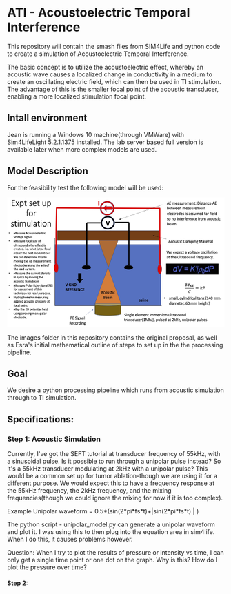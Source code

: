 # ATI - Acoustoelectric Temporal Interference

This repository will contain the smash files from SIM4Life and python code to create a simulation of Acoustoelectric Temporal Interference. 

The basic concept is to utilize the acoustoelectric effect, whereby an acoustic wave causes a localized change in conductivity in a medium to create an oscillating electric field, which can then be used in TI stimulation. The advantage of this is the smaller focal point of the acoustic transducer, enabling a more localized stimulation focal point. 

## Intall environment

Jean is running a Windows 10 machine(through VMWare) with Sim4LifeLight 5.2.1.1375 installed. The lab server based full version is available later when more complex models are used. 

## Model Description
For the feasibility test the following model will be used: 
<p align="center">
	<img src="images/experiment_setup.jpg" height="300">
</p>

The images folder in this repository contains the original proposal, as well as Esra's initial mathematical outline of steps to set up in the the processing pipeline.

## Goal
We desire a python processing pipeline which runs from acoustic simulation through to TI simulation. 

## Specifications: 
### Step 1: Acoustic Simulation
Currently, I've got the SEFT tutorial at transducer frequency of 55kHz, with a sinusoidal pulse. Is it possible to run through a unipolar pulse instead? So it's a 55kHz transducer modulating at 2kHz with a unipolar pulse? This would be a common set up for tumor ablation-though we are using it for a different purpose. We would expect this to have a frequency response at the 55kHz frequency, the 2kHz frequency, and the mixing frequencies(though we could ignore the mixing for now if it is too complex). 

Example Unipolar waveform = 0.5*(sin(2\*pi\*fs\*t)+|sin(2\*pi\*fs\*t) | )

The python script - unipolar_model.py can generate a unipolar waveform and plot it. I was using this to then plug into the equation area in sim4life. When I do this, it causes problems however. 

Question: When I try to plot the results of pressure or intensity vs time, I can only get a single time point or one dot on the graph. Why is this? How do I plot the pressure over time?

#### Step 2: 








